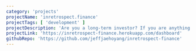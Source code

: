 ```yaml
---
category: 'projects'
projectName: 'inretrospect.finance' 
projectTags: [ 'development' ]
projectDescription: 'Are you a long-term investor? If you are anything like me, you probably had to make numerous decisions over time to decide which stocks to buy. Every now and then, I wonder - would I have been better off if I had invested in this rather than that? I built inretrospect.finance to help record investment decisions - both good ones and bad ones. You can only look back and learn if you keep a proper record - as with anything else in life. To add some fun to it, you can also share your investment records through shareable links!'
projectLink: 'https://inretrospect-finance.herokuapp.com/dashboard'
githubRepo: 'https://github.com/jeffjaehoyang/inretrospect-finance'
---
```

